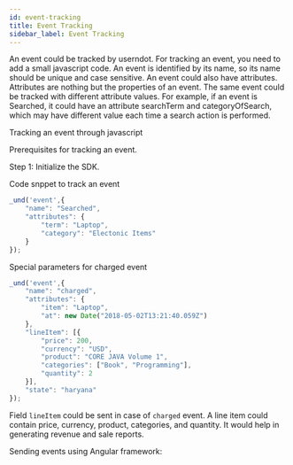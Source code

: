 ```yaml
---
id: event-tracking
title: Event Tracking
sidebar_label: Event Tracking
---
```


An event could be tracked by userndot. For tracking an event, you need to add a small javascript code.
An event is identified by its name, so its name should be unique and case sensitive.
An event could also have attributes. Attributes are nothing but the properties of an event.
The same event could be tracked with different attribute values. For example,
if an event is Searched, it could have an attribute searchTerm and categoryOfSearch, which may have different value each time a search action is performed.

Tracking an event through javascript

Prerequisites for tracking an event.

Step 1: Initialize the SDK.


Code snppet to track an event

```js
_und('event',{
    "name": "Searched",
    "attributes": {
        "term": "Laptop",
        "category": "Electonic Items"
    }
});
```

Special parameters for charged event
```js
_und('event',{
    "name": "charged",
    "attributes": {
        "item": "Laptop",
        "at": new Date("2018-05-02T13:21:40.059Z")
    },
    "lineItem": [{
        "price": 200,
        "currency": "USD",
        "product": "CORE JAVA Volume 1",
        "categories": ["Book", "Programming"],
        "quantity": 2
    }],
    "state": "haryana"
});
```

Field `lineItem` could be sent in case of `charged` event.
A line item could contain price, currency, product, categories, and quantity.
It would help in generating revenue and sale reports.

Sending events using Angular framework:

